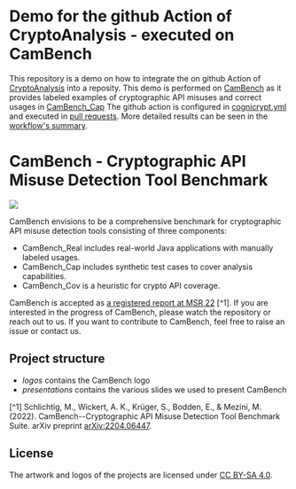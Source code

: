 # Demo for the github Action of CryptoAnalysis - executed on CamBench
This repository is a demo on how to integrate the on github Action of [CryptoAnalysis](https://github.com/CROSSINGTUD/CryptoAnalysis) into a reposity.
This demo is performed on [CamBench](https://github.com/CROSSINGTUD/CamBench) as it provides labeled examples of cryptographic API misuses and correct usages in [CamBench_Cap](https://github.com/CROSSINGTUD/CamBench/tree/main/CamBench_Cap)
The github action is configured in [cognicrypt.yml](https://github.com/CROSSINGTUD/CryptoAnalysis-demo/blob/main/.github/workflows/cognicrypt.yml) and executed in [pull requests](https://github.com/CROSSINGTUD/CryptoAnalysis-demo/pull/1). More detailed results can be seen in the [workflow's summary](https://github.com/CROSSINGTUD/CryptoAnalysis-demo/actions/runs/9414947239).



# CamBench - Cryptographic API Misuse Detection Tool Benchmark

![](./logos/CamBench.png)

CamBench envisions to be a comprehensive benchmark for cryptographic API misuse detection tools consisting of three components: 
- CamBench_Real includes real-world Java applications with manually labeled usages. 
- CamBench_Cap includes synthetic test cases to cover analysis capabilities.
- CamBench_Cov is a heuristic for crypto API coverage. 

CamBench is accepted as [a registered report at MSR 22](https://conf.researchr.org/track/msr-2022/msr-2022-registered-reports?#event-overview) [^1].
If you are interested in the progress of CamBench, please watch the repository or reach out to us. 
If you want to contribute to CamBench, feel free to raise an issue or contact us. 


## Project structure

- *logos* contains the CamBench logo 
- *presentations* contains the various slides we used to present CamBench

[^1] Schlichtig, M., Wickert, A. K., Krüger, S., Bodden, E., & Mezini, M. (2022). CamBench--Cryptographic API Misuse Detection Tool Benchmark Suite. arXiv preprint [arXiv:2204.06447](https://arxiv.org/abs/2204.06447).

## License

The artwork and logos of the projects are licensed under [CC BY-SA 4.0](https://creativecommons.org/licenses/by-sa/4.0/).
